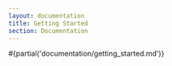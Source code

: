 ```yaml
---
layout: documentation
title: Getting Started
section: Documentation
---
```


#{partial('documentation/getting_started.md')}
